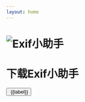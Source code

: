 ```yaml
---
layout: home
---
```



<script lang="ts" setup>
import { ref, onMounted } from 'vue';
const platforms = [{
label: 'Windows',
icon: '/Windows.svg'
}, {
label: 'MacOS',
icon: '/MacOS.svg'
},{
label: 'Linux',
icon: '/Linux.svg'
},{
label: 'Android',
icon: '/Android.svg'
},{
label: 'iOS',
icon: '/iOS.svg'
}];

const currentPlatform = ref('Unknown');

onMounted(() => {
  
currentPlatform.value = sessionStorage.getItem('platform') || getCurrentPlatform();

function getCurrentPlatform(): String {
  const userAgent = navigator.userAgent;
  if (/Windows/i.test(userAgent)) {
    return 'Windows';
  } else if (/Macintosh/i.test(userAgent) || /MacIntel/i.test(userAgent)) {
    return 'macOS';
  } else if (/Linux/i.test(userAgent)) {
    return 'Linux';
  }

  if (/Android/i.test(userAgent)) {
    return 'Android';
  } else if (/iPhone|iPad|iPod|iOS/i.test(userAgent)) {
    return 'iOS';
  }

  return 'Unknown';
}

})

function changePlatform(platform: String) {
  currentPlatform.value = platform;
  sessionStorage.setItem('platform', platform);
}

</script>

<div class="download">
<h1>
<img src="/logo.svg" alt="Exif小助手">
</h1>
<h1>下载Exif小助手</h1>
<div class="download-buttons">
<button class="download-button" :class="{ 'active': currentPlatform === label }" v-for="{label,icon} in platforms" :key="label"
@click="changePlatform(label)">
<img class="icon" :src="icon"/> {{label}}
</button>
</div>
<div class="download-area">
<template v-if="currentPlatform === 'Windows'">
 <h4>Windows下载</h4>
<div>
<h6>二进制文件</h6>
<a class="download-link">⬇️ EXE</a>
<a class="download-link">⬇️ MSI</a>
<a class="download-link">⬇️ ZIP</a>
</div>
<div>
<div>
<h6>Microsoft Store</h6>
<a class="download-link">
<img src="/microsoft-store.svg"/>
</a>
</div>
</div>
</template>
<template v-if="currentPlatform === 'MacOS'">
 <h4>MacOS下载</h4>
<div>
<h6>二进制文件</h6>
<a class="download-link">⬇️ DMG</a>
</div>
<div>
<div>
<h6>Apple Store</h6>
<a class="download-link">
<img src="/apple-store.svg"/>
</a>
</div>
</div>
</template>
<template v-if="currentPlatform === 'Linux'">
 <h4>Linux下载</h4>
<div>
<h6>二进制文件</h6>
<a class="download-link">⬇️ TAR</a>
<a class="download-link">⬇️ DEB</a>
</div>
<div>
</div>
</template>
<template v-if="currentPlatform === 'Android'">
 <h4>Android下载</h4>
<div>
<h6>二进制文件</h6>
<a class="download-link">⬇️ APK</a>
</div>
<div>
<h6>Google Play</h6>
<a class="download-link">
<img src="/google-play.svg"/>
</a>
</div>
<div>
</div>
</template>
<template v-if="currentPlatform === 'iOS'">
 <h4>iOS下载</h4>
<div>
<h6>Apple Store</h6>
<a class="download-link">
<img src="/apple-store.svg"/>
</a>
</div>
<div>
</div>
</template>
</div>
</div>
